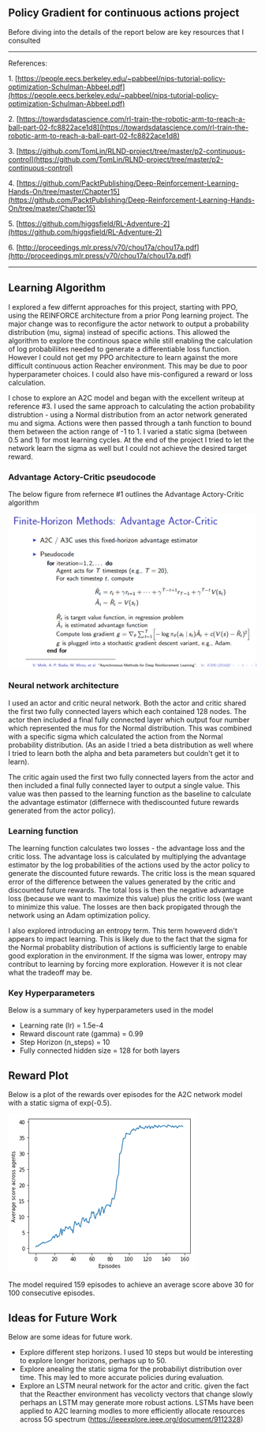 ## Policy Gradient for continuous actions project

Before diving into the details of the report below are key resources that I consulted

---

References: 

1\.  [https://people.eecs.berkeley.edu/~pabbeel/nips-tutorial-policy-optimization-Schulman-Abbeel.pdf](https://people.eecs.berkeley.edu/~pabbeel/nips-tutorial-policy-optimization-Schulman-Abbeel.pdf) 

2\.  [https://towardsdatascience.com/rl-train-the-robotic-arm-to-reach-a-ball-part-02-fc8822ace1d8](https://towardsdatascience.com/rl-train-the-robotic-arm-to-reach-a-ball-part-02-fc8822ace1d8) 

3\.  [https://github.com/TomLin/RLND-project/tree/master/p2-continuous-control](https://github.com/TomLin/RLND-project/tree/master/p2-continuous-control) 

4\.  [https://github.com/PacktPublishing/Deep-Reinforcement-Learning-Hands-On/tree/master/Chapter15](https://github.com/PacktPublishing/Deep-Reinforcement-Learning-Hands-On/tree/master/Chapter15) 

5\.  [https://github.com/higgsfield/RL-Adventure-2](https://github.com/higgsfield/RL-Adventure-2) 

6\.  [http://proceedings.mlr.press/v70/chou17a/chou17a.pdf](http://proceedings.mlr.press/v70/chou17a/chou17a.pdf)

---

## Learning Algorithm
I explored a few differnt approaches for this project, starting with PPO, using the REINFORCE architecture from a prior Pong learning project.  The major change was to reconfigure the actor network to output a probability distribution (mu, sigma) instead of specific actions.  This allowed the algorithm to explore the continous space while still enabling the calculation of log probabiliites needed to generate a differentiable loss function.  However I could not get my PPO architecture to learn against the more difficult continuous action Reacher environment.  This may be due to poor hyperparameter choices.   I could also have mis-configured a reward or loss calculation.  

I chose to explore an A2C model and began with the excellent writeup at reference #3.  I used the same approach to calculating the action probability distrubtion - using a Normal distribution from an actor network generated mu and sigma.  Actions were then passed through a tanh function to bound them between the action range of -1 to 1.  I varied a static sigma (between 0.5 and 1) for most learning cycles.  At the end of the project I tried to let the network learn the sigma as well but I could not achieve the desired target reward.  

### Advantage Actory-Critic pseudocode
The below figure from refernece #1 outlines the Advantage Actory-Critic algorithm

![](https://github.com/kejohns19/Udacity_DRLN/blob/master/images/A2C_method_overview.png?raw=true)

### Neural network architecture
I used an actor and critic neural network.  Both the actor and critic shared the first two fully connected layers which each contained 128 nodes.  The actor then included a final fully connected layer which output four number which represented the mus for the Normal distribution.  This was combined with a specific sigma which calculated the action from the Normal probability distribution.  (As an aside I tried a beta distribution as well where I tried to learn both the alpha and beta parameters but couldn't get it to learn).  

The critic again used the first two fully connected layers from the actor and then included a final fully connected layer to output a single value.  This value was then passed to the learning function as the baseline to calculate the advantage estimator (differnece with thediscounted future rewards generated from the actor policy).

### Learning function
The learning function calculates two losses - the advantage loss and the critic loss.  The advantage loss is calculated by multiplying the advantage estimator by the log probabilities of the actions used by the actor policy to generate the discounted future rewards.  The critic loss is the mean squared error of the difference between the values generated by the critic and discounted future rewards.  The total loss is then the negative advantage loss (because we want to maximize this value) plus the critic loss (we want to minimize this value.  The losses are then back propigated through the network using an Adam optimization policy.

I also explored introducing an entropy term.  This term howeverd didn't appears to impact learning.  This is likely due to the fact that the sigma for the Normal probablity distribution of actions is sufficiently large to enable good exploration in the environment. If the sigma was lower, entropy may contribut to learning by forcing more exploration.  However it is not clear what the tradeoff may be.  

### Key Hyperparameters
Below is a summary of key hyperparameters used in the model
* Learning rate (lr) = 1.5e-4
* Reward discount rate (gamma) = 0.99
* Step Horizon (n_steps) = 10
* Fully connected hidden size = 128 for both layers 

## Reward Plot
Below is a plot of the rewards over episodes for the A2C network model with a static sigma of exp(-0.5).

![](https://github.com/kejohns19/Udacity_DRLN/blob/master/images/reward_plot_1.png?raw=true)

The model required 159 episodes to achieve an average score above 30 for 100 consecutive episodes.  

## Ideas for Future Work
Below are some ideas for future work.

* Explore different step horizons.   I used 10 steps but would be interesting to explore longer horizons, perhaps up to 50.
* Explore anealing the static sigma for the probabiliyt distribution over time.  This may led to more accurate policies during evaluation.  
* Explore an LSTM neural network for the actor and critic.  given the fact that the Reacther environment has vecolicty vectors that change slowly perhaps an LSTM may generate more robust actions.  LSTMs have been applied to A2C learning modles to more efficiently allocate resources across 5G spectrum (https://ieeexplore.ieee.org/document/9112328)
